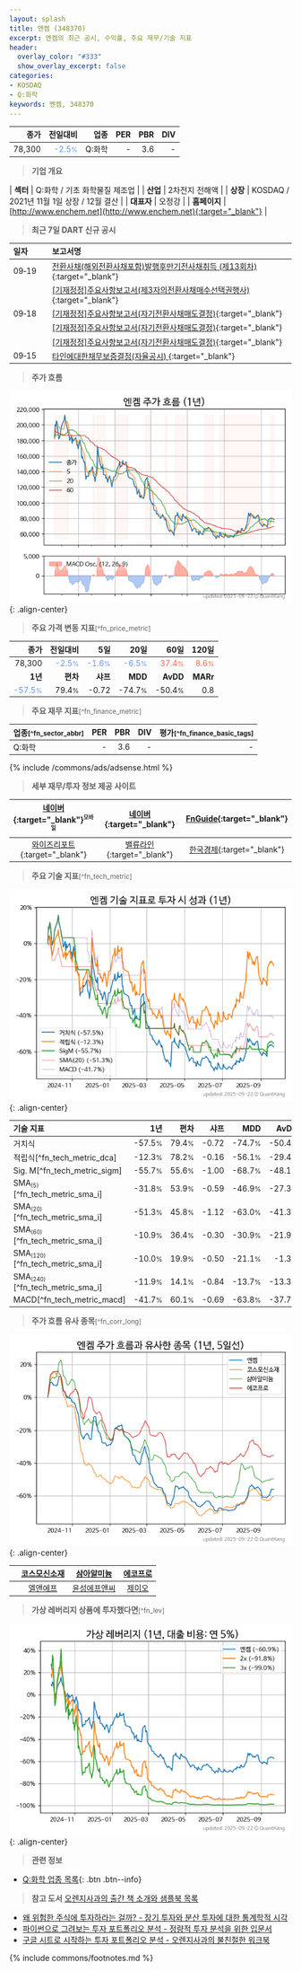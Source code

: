 ```yaml
---
layout: splash
title: 엔켐 (348370)
excerpt: 엔켐의 최근 공시, 수익률, 주요 재무/기술 지표
header:
  overlay_color: "#333"
  show_overlay_excerpt: false
categories:
- KOSDAQ
- Q:화학
keywords: 엔켐, 348370
---
```


| **종가** | **전일대비** | **업종** | **PER** | **PBR** | **DIV** |
| -------: | -----------: | -------: | ------: | ------: | ------: |
| 78,300 | <span style="color: cornflowerblue">-2.5<small>%</small></span> | Q:화학 | - | 3.6 | - |

<!-- more -->


> **기업 개요**<a id="company"></a>

| <span style="white-space:nowrap;">**섹터**</span> | Q:화학 / 기초 화학물질 제조업 |
| <span style="white-space:nowrap;">**산업**</span> | 2차전지 전해액 |
| <span style="white-space:nowrap;">**상장**</span> | KOSDAQ / 2021년 11월 1일 상장 / 12월 결산 |
| <span style="white-space:nowrap;">**대표자**</span> | 오정강 |
| <span style="white-space:nowrap;">**홈페이지**</span> | [http://www.enchem.net](http://www.enchem.net){:target="_blank"} |


> **최근 7일 DART 신규 공시**<a id="dart"></a>

| **일자** |      | **보고서명** |
| :------- | :--- | :----------- |
| 09&#x2011;19 | | [전환사채(해외전환사채포함)발행후만기전사채취득              (제13회차)](https://dart.fss.or.kr/dsaf001/main.do?rcpNo=20250919900510){:target="_blank"} |
|  | | [[기재정정]주요사항보고서(제3자의전환사채매수선택권행사)](https://dart.fss.or.kr/dsaf001/main.do?rcpNo=20250919000246){:target="_blank"} |
| 09&#x2011;18 | | [[기재정정]주요사항보고서(자기전환사채매도결정)](https://dart.fss.or.kr/dsaf001/main.do?rcpNo=20250918000385){:target="_blank"} |
|  | | [[기재정정]주요사항보고서(자기전환사채매도결정)](https://dart.fss.or.kr/dsaf001/main.do?rcpNo=20250918000383){:target="_blank"} |
|  | | [[기재정정]주요사항보고서(자기전환사채매도결정)](https://dart.fss.or.kr/dsaf001/main.do?rcpNo=20250918000380){:target="_blank"} |
| 09&#x2011;15 | | [타인에대한채무보증결정(자율공시)              ](https://dart.fss.or.kr/dsaf001/main.do?rcpNo=20250915900460){:target="_blank"} |


> **주가 흐름**<a id="price"></a>

![348370](/stock/images/348370.png){: .align-center}


> **주요 가격 변동 지표**<small>[^fn_price_metric]</small>

| **종가** | **전일대비** | **5일** | **20일** | **60일** | **120일** |
| -------: | -----------: | ------: | -------: | -------: | --------: |
| 78,300 | <span style="color: cornflowerblue">-2.5<small>%</small></span> | <span style="color: cornflowerblue">-1.6<small>%</small></span> | <span style="color: cornflowerblue">-6.5<small>%</small></span> | <span style="color: tomato">37.4<small>%</small></span> | <span style="color: tomato">8.6<small>%</small></span> |
| **1년** | **편차** | **샤프** | **MDD** | **AvDD** | **MARr** |
| <span style="color: cornflowerblue">-57.5<small>%</small></span> | 79.4<small>%</small> | -0.72 | -74.7<small>%</small> | -50.4<small>%</small> | 0.8 |


> **주요 재무 지표**<small>[^fn_finance_metric]</small>

| **업종**<small>[^fn_sector_abbr]</small> | **PER** | **PBR** | **DIV** | **평가**<small>[^fn_finance_basic_tags]</small> |
| :--------------------------------------- | ------: | ------: | ------: | ----------------------------------------------: |
| Q:화학 | - | 3.6 | - | - |



{% include /commons/ads/adsense.html %}

> **세부 재무/투자 정보 제공 사이트**

| [네이버](https://m.stock.naver.com/domestic/stock/348370/finance/summary){:target="_blank"}<sup><small>모바일</small></sup> | [네이버](https://finance.naver.com/item/coinfo.naver?code=348370){:target="_blank"} | [FnGuide](https://comp.fnguide.com/SVO2/ASP/SVD_Invest.asp?gicode=A348370&MenuYn=Y){:target="_blank"} |
| :---: | :---: | :---: |
| [와이즈리포트](https://comp.wisereport.co.kr/company/c1040001.aspx?cmp_cd=348370){:target="_blank"} | [밸류라인](https://www.valueline.co.kr/finance/summary/348370){:target="_blank"} | [한국경제](https://markets.hankyung.com/stock/348370/financial-summary){:target="_blank"} |


> **주요 기술 지표**<small>[^fn_tech_metric]</small>


![348370](/stock/images/348370_tech.png){: .align-center}

| **기술 지표** | **1년** | **편차** | **샤프** | **MDD** | **AvDD** |
| :------------ | ------: | -----------: | -------: | ------: | -------: |
| 거치식 | -57.5<small>%</small> | 79.4<small>%</small> | -0.72 | -74.7<small>%</small> | -50.4<small>%</small> |
| 적립식[^fn_tech_metric_dca] | -12.3<small>%</small> | 78.2<small>%</small> | -0.16 | -56.1<small>%</small> | -29.4<small>%</small> |
| Sig. M[^fn_tech_metric_sigm] | -55.7<small>%</small> | 55.6<small>%</small> | -1.00 | -68.7<small>%</small> | -48.1<small>%</small> |
| SMA<small><sub>(5)</sub></small>[^fn_tech_metric_sma_i] | -31.8<small>%</small> | 53.9<small>%</small> | -0.59 | -46.9<small>%</small> | -27.3<small>%</small> |
| SMA<small><sub>(20)</sub></small>[^fn_tech_metric_sma_i] | -51.3<small>%</small> | 45.8<small>%</small> | -1.12 | -63.0<small>%</small> | -41.3<small>%</small> |
| SMA<small><sub>(60)</sub></small>[^fn_tech_metric_sma_i] | -10.9<small>%</small> | 36.4<small>%</small> | -0.30 | -30.9<small>%</small> | -21.9<small>%</small> |
| SMA<small><sub>(120)</sub></small>[^fn_tech_metric_sma_i] | -10.0<small>%</small> | 19.9<small>%</small> | -0.50 | -21.1<small>%</small> | -1.3<small>%</small> |
| SMA<small><sub>(240)</sub></small>[^fn_tech_metric_sma_i] | -11.9<small>%</small> | 14.1<small>%</small> | -0.84 | -13.7<small>%</small> | -13.3<small>%</small> |
| MACD[^fn_tech_metric_macd] | -41.7<small>%</small> | 60.1<small>%</small> | -0.69 | -63.8<small>%</small> | -37.7<small>%</small> |


> **주가 흐름 유사 종목**<a id="corr"></a><small>[^fn_corr_long]</small>

![348370](/stock/images/348370_corr.png){: .align-center}

|       | [코스모신소재](/005070/) | [삼아알미늄](/006110/) | [에코프로](/086520/) |
| :---: | :------------------------------------: | :------------------------------------: | :------------------------------------: |
|       | [엘앤에프](/066970/) | [윤성에프앤씨](/372170/) | [제이오](/418550/) |


> **가상 레버리지 상품에 투자했다면**<a id="2x"></a><small>[^fn_lev]</small>

![348370](/stock/images/348370_2x.png){: .align-center}


> **관련 정보**

- [Q:화학 업종 목록](/stats/sector/kosdaq_업종_화학_종목/){: .btn .btn--info}

> **참고 도서** [오렌지사과의 출간 책 소개와 샘플북 목록](https://kongdori.tistory.com/691)

- [왜 위험한 주식에 투자하라는 걸까? - 장기 투자와 분산 투자에 대한 통계학적 시각](https://kongdori.tistory.com/421)
- [파이썬으로 그려보는 투자 포트폴리오 분석  - 정량적 투자 분석을 위한 입문서](https://kongdori.tistory.com/643)
- [구글 시트로 시작하는 투자 포트폴리오 분석 - 오렌지사과의 불친절한 워크북](https://kongdori.tistory.com/449)


{% include commons/footnotes.md %}